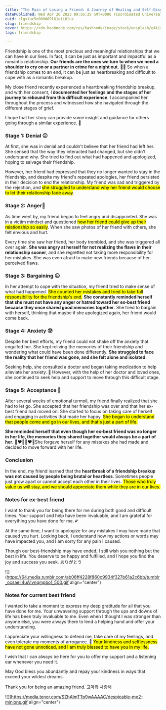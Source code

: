 ```yaml
---
title: "The Pain of Losing a Friend: A Journey of Healing and Self-Discovery"
datePublished: Wed Apr 26 2023 09:56:35 GMT+0000 (Coordinated Universal Time)
cuid: clgxiuc5o000009l61eii8luz
slug: friendship
cover: https://cdn.hashnode.com/res/hashnode/image/stock/unsplash/eAkjzXCU0p0/upload/cbd16a01145c6c6055b6a35defa91f52.jpeg
tags: friendship

---
```


Friendship is one of the most precious and meaningful relationships that we can have in our lives. In fact, it can be just as important and impactful as a romantic relationship. **Our friends are the ones we turn to when we need a shoulder to cry on or a partner in crime for a night out.** 👻👻 So when a friendship comes to an end, it can be just as heartbreaking and difficult to cope with as a romantic breakup.

My close friend recently experienced a heartbreaking friendship breakup, and with her consent, **I documented her feelings and the stages of her journey to rebound from this difficult experience**. I accompanied her throughout the process and witnessed how she navigated through the different stages of grief.

I hope that her story can provide some insight and guidance for others going through a similar experience. 💖

### Stage 1: Denial 😕

At first, she was in denial and couldn't believe that her friend had left her. She sensed that the way they interacted had changed, but she didn't understand why. She tried to find out what had happened and apologized, hoping to salvage their friendship.

However, her friend had expressed that they no longer wanted to stay in the friendship, and despite my friend's repeated apologies, her friend persisted in their decision to end the relationship. My friend was sad and triggered by the rejection, and <mark>she struggled to understand why her friend would choose to let their relationship fade away</mark>.

### Stage 2: Anger💢

As time went by, my friend began to feel angry and disappointed. She was in a victim mindset and questioned <mark>how her friend could give up their relationship so easily</mark>. When she saw photos of her friend with others, she felt envious and hurt.

Every time she saw her friend, her body trembled, and she was triggered all over again. **She was angry at herself for not realizing the flaws in their relationship sooner**, and she regretted not taking more responsibility for her mistakes. She was even afraid to make new friends because of her perceived flaws.

### Stage 3: Bargaining ☹️

In her attempt to cope with the situation, my friend tried to make sense of what had happened. <mark>She counted her mistakes and tried to take full responsibility for the friendship's end.</mark> **She constantly reminded herself that she must not have any anger or hatred toward her ex-best friend because they once shared good memories together**. She tried to bargain with herself, thinking that maybe if she apologized again, her friend would come back.

### Stage 4: Anxiety 😰

Despite her best efforts, my friend could not shake off the anxiety that engulfed her. She kept reliving the memories of their friendship and wondering what could have been done differently. **She struggled to face the reality that her friend was gone, and she felt alone and isolated.**

Seeking help, she consulted a doctor and began taking medication to help alleviate her anxiety. 💊 However, with the help of her doctor and loved ones, she continued to seek help and support to move through this difficult stage.

### Stage 5: Acceptance 🙂

After several weeks of emotional turmoil, my friend finally realized that she had to let go. She accepted that her friendship was over and that her ex-best friend had moved on. She started to focus on taking care of herself and engaging in activities that made her happy. <mark>She began to understand that people come and go in our lives, and that's just a part of life.</mark>

**She reminded herself that even though her ex-best friend was no longer in her life, the memories they shared together would always be a part of her**. 👩‍❤️‍👩👩‍❤️‍👩She forgave herself for any mistakes she had made and decided to move forward with her life.

### Conclusion

In the end, my friend learned that the **heartbreak of a friendship breakup was not caused by people being brutal or heartless**. Sometimes people just grow apart or cannot accept each other in their lives. <mark>Those who truly value us will stay, and we should appreciate them while they are in our lives.</mark>

### Notes for ex-best friend

I want to thank you for being there for me during both good and difficult times. Your support and help have been invaluable, and I am grateful for everything you have done for me. 💕

At the same time, I want to apologize for any mistakes I may have made that caused you hurt. Looking back, I understand how my actions or words may have impacted you, and I am sorry for any pain I caused.

Though our best-friendship may have ended, I still wish you nothing but the best in life. You deserve to be happy and fulfilled, and I hope you find the joy and success you seek. ありがとう

![](https://64.media.tumblr.com/ab06ff4228f860c9934f327b61a2c6bb/tumblr_ocsaeii4uA1vnqmpbo1_500.gif align="center")

### Notes for current best friend

I wanted to take a moment to express my deep gratitude for all that you have done for me. Your unwavering support through the ups and downs of life has been truly invaluable to me. Even when I thought I was stronger than anyone else, you were always there to lend a helping hand and offer your understanding.

I appreciate your willingness to defend me, take care of my feelings, and even tolerate my moments of arrogance. 🤣 <mark>Your kindness and selflessness have not gone unnoticed, and I am truly blessed to have you in my life.</mark>

I wish that I can always be here for you to offer my support and a listening ear whenever you need it.

May God bless you abundantly and repay your kindness in ways that exceed your wildest dreams.

Thank you for being an amazing friend. 고마워 사랑해

![](https://media.tenor.com/SZhAlmTTp9wAAAAC/despicable-me2-minions.gif align="center")